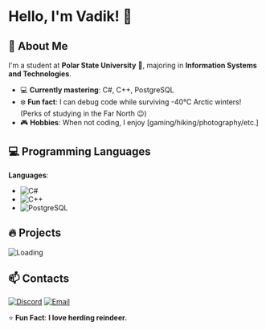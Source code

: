 # Hello, I'm Vadik! 👋

## 🚀 About Me  
I'm a student at **Polar State University** 🏫, majoring in **Information Systems and Technologies**.  
- 💻 **Currently mastering**: C#, C++, PostgreSQL  
- ❄️ **Fun fact**: I can debug code while surviving -40°C Arctic winters! (Perks of studying in the Far North 😉)  
- 🎮 **Hobbies**: When not coding, I enjoy [gaming/hiking/photography/etc.]   

## 💻 Programming Languages 
**Languages**:  
- ![C#](https://img.shields.io/badge/C%23-239120?style=flat&logo=c-sharp&logoColor=white)
- ![C++](https://img.shields.io/badge/C%2B%2B-00599C?style=flat&logo=c%2B%2B&logoColor=white)
- ![PostgreSQL](https://img.shields.io/badge/PostgreSQL-4169E1?style=flat&logo=postgresql&logoColor=white)  

## 🔥 Projects
![Loading](https://i.gifer.com/ZZ5H.gif)

## 📫 Contacts
[![Discord](https://img.shields.io/badge/Join_My_Server-5865F2?style=flat&logo=discord&logoColor=white)](https://discord.com/users/366151961671893002)
[![Email](https://img.shields.io/badge/Email-D14836?style=flat&logo=gmail&logoColor=white)](mailto:ostafinskijvadim@gmail.com)  

⭐ **Fun Fact**: **I love herding reindeer.** 
